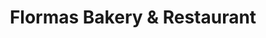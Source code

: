 ---
title: "Flormas Bakery & Restaurant"
url: /bontoc/flormas-bakery-and-restaurant/
shop: bakery
---